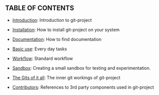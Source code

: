 ## TABLE OF CONTENTS

  * [Introduction](#INTRODUCTION):
  Introduction to git-project

  * [Installation](#INSTALLATION):
  How to install git-project on your system

  * [Documentation](#DOCUMENTATION):
  How to find documentation

  * [Basic use](#BASIC-USE):
  Every day tasks

  * [Workflow](#WORKFLOW):
  Standard workflow

  * [Sandbox](#SANDBOX):
  Creating a small sandbox for testing and experimentation.

  * [The Gits of it all](#THE-GITS-OF-IT-ALL):
  The inner git workings of git-project

  * [Contributors](#CONTRIBUTERS):
  References to 3rd party components used in git-project
